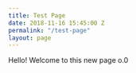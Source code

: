 ```yaml
---
title: Test Page
date: 2018-11-16 15:45:00 Z
permalink: "/test-page"
layout: page
---
```


Hello! 
Welcome to this new page o.0